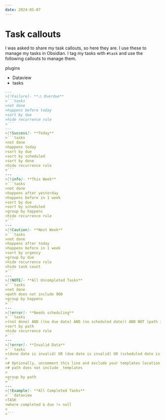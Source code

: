 ```yaml
---
date: 2024-05-07
---
```


# Task callouts

I was asked to share my task callouts, so here they are. I use these to manage my tasks in Obsidian. I tag my tasks with `#task` and use the following callouts to manage them.

plugins 
- Dataview
- tasks

```markdown
---
>[!Failure]- **⚠️ Overdue**
>```tasks
>not done
>happens before today
>sort by due
>hide recurrence rule
>```
---
>[!Success]- **Today**
>```tasks
>not done
>happens today
>sort by due
>sort by scheduled
>sort by done
>hide recurrence rule
>```
---
>[!info]- **This Week**
>```tasks
>not done
>happens after yesterday
>happens before in 1 week
>sort by due
>sort by scheduled
>group by happens
>hide recurrence rule
>```
---
>[!Caution]- **Next Week** 
>```tasks
>not done
>happens after today
>happens before in 1 week
>sort by urgency
>group by due
>hide recurrence rule
>hide task count
>```
---
>[!NOTE]- **All Uncompleted Tasks**
>```tasks
>not done
>path does not include 900
>group by happens
>```
---
>[!error]- **Needs scheduling**
>```tasks
>(not done) AND ((no due date) AND (no scheduled date)) AND NOT (path includes Supporting Files)
>sort by path
>hide recurrence rule 
>```
---
>[!error]- **Invalid Data**
>```tasks
>(done date is invalid) OR (due date is invalid) OR (scheduled date is invalid) OR (start date is invalid)
>
># Optionally, uncomment this line and exclude your templates location
># path does not include _templates
>
>group by path
>```
---
>[!Example]- **All Completed Tasks**
>```dataview
>TASK
>where completed & due != null
>
>```
```